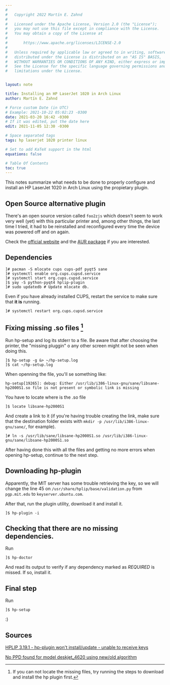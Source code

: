 ```yaml
---
#
#   Copyright 2022 Martín E. Zahnd
#
#   Licensed under the Apache License, Version 2.0 (the "License");
#   you may not use this file except in compliance with the License.
#   You may obtain a copy of the License at
#
#       https://www.apache.org/licenses/LICENSE-2.0
#
#   Unless required by applicable law or agreed to in writing, software
#   distributed under the License is distributed on an "AS IS" BASIS,
#   WITHOUT WARRANTIES OR CONDITIONS OF ANY KIND, either express or implied.
#   See the License for the specific language governing permissions and
#   limitations under the License.


layout: note

title: Installing an HP LaserJet 1020 in Arch Linux
author: Martín E. Zahnd

# Force custom Date (in UTC)
# Example: 2021-10-22 05:02:23 -0300
date: 2021-03-20 16:42 -0300
# If it was edited, put the date here
edit: 2021-11-05 12:30 -0300

# Space separated tags
tags: hp laserjet 1020 printer linux

# Set to add KaTeX support in the html
equations: false

# Table Of Contents
toc: true
---
```



This notes summarize what needs to be done to properly configure and install an HP LaserJet 1020 in
Arch Linux using the propietary plugin. 

<!--more-->

## Open Source alternative plugin

There's an open source version called `foo2zjs` which doesn't seem to  work very well (yet) with
this particular  printer and, among other things, the last time I tried, it had to be reinstalled
and reconfigured every time the device was powered off and on again.

Check the [official website](https://foo2zjs.linkevich.net/) and the 
[AUR package](https://aur.archlinux.org/packages/foo2zjs-nightly/) if you are interested.

## Dependencies

~~~ console
]# pacman -S mlocate cups cups-pdf pyqt5 sane
]# systemctl enable org.cups.cupsd.service
]# systemctl start org.cups.cupsd.service
]$ yay -S python-pyqt4 hplip-plugin
]# sudo updatedb # Update mlocate db.
~~~

Even if you have already installed CUPS, restart the service to make sure that **it is** running.

~~~ console
]# systemctl restart org.cups.cupsd.service
~~~

## Fixing missing .so files [^cannot-locate-missing-so]

[^cannot-locate-missing-so]:
    If you can not locate the missing files, try running the steps to download and install the hp
    plugin first.

Run hp-setup and log its stderr to a file. Be aware that after choosing the printer, the "missing
pluggin" o any other screen might not be seen when doing this.

~~~ console
]$ hp-setup -g &> ~/hp-setup.log
]$ cat ~/hp-setup.log
~~~

When openning the file, you'll se something like:

~~~ plain
hp-setup[19265]: debug: Either /usr/lib/i386-linux-gnu/sane/libsane-hp2000S1.so file is not present or symbolic link is missing
~~~

You have to locate where is the .so file

~~~ console
]$ locate libsane-hp2000S1
~~~

And create a link to it (if you're having trouble creating the link, make sure that the destination
folder exists with `mkdir -p /usr/lib/i386-linux-gnu/sane/`, for example).

~~~ console
]# ln -s /usr/lib/sane/libsane-hp2000S1.so /usr/lib/i386-linux-gnu/sane/libsane-hp2000S1.so
~~~

After having done this with all the files and getting no more errors when opening hp-setup,
continue to the next step.

## Downloading hp-plugin

Apparently, the MIT server has some trouble retrieving the key, so we will change the line 45 on
`/usr/share/hplip/base/validation.py` from `pgp.mit.edu` to `keyserver.ubuntu.com`.

After that, run the plugin utility, download it and install it.

~~~ console
]$ hp-plugin -i
~~~

## Checking that there are no missing dependencies.

Run

~~~ console
]$ hp-doctor
~~~
And read its output to verify if any dependency marked as _REQUIRED_ is missed. If so, install it.

## Final step

Run

~~~ console
]$ hp-setup
~~~

:)

## Sources 

[HPLIP 3.19.1 - hp-plugin won't install/update - unable to receive keys](https://bugs.launchpad.net/hplip/+bug/1818629)

[No PPD found for model deskjet_4620 using new/old algorithm](https://bugs.launchpad.net/hplip/+bug/1084062)
